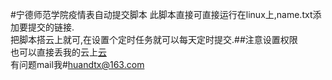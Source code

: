 #宁德师范学院疫情表自动提交脚本
		此脚本直接可直接运行在linux上,name.txt添加要提交的链接.<br>
		把脚本搭云上就可,在设置个定时任务就可以每天定时提交.##注意设置权限<br>
		也可以直接丢我的云上[云](http://42.192.95.124)<br>
		有问题mail我#huandtx@163.com
